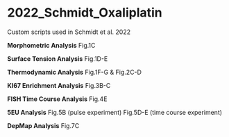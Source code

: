 # 2022_Schmidt_Oxaliplatin
Custom scripts used in Schmidt et al. 2022

**Morphometric Analysis**
Fig.1C

**Surface Tension Analysis**
Fig.1D-E

**Thermodynamic Analysis**
Fig.1F-G & Fig.2C-D

**KI67 Enrichment Analysis**
Fig.3B-C

**FISH Time Course Analysis**
Fig.4E

**5EU Analysis**
Fig.5B (pulse experiment)
Fig.5D-E (time course experiment)

**DepMap Analysis**
Fig.7C
